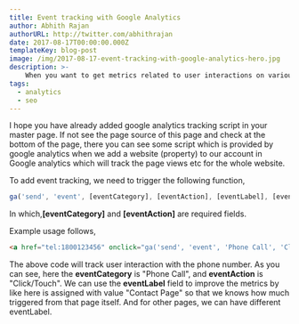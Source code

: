 ```yaml
---
title: Event tracking with Google Analytics
author: Abhith Rajan
authorURL: http://twitter.com/abhithrajan
date: 2017-08-17T00:00:00.000Z
templateKey: blog-post
image: /img/2017-08-17-event-tracking-with-google-analytics-hero.jpg
description: >-
    When you want to get metrics related to user interactions on various parts of your website Google Analytics (ga)  event tracking can be helpful and is easy to integrate as well.
tags:
  - analytics
  - seo
---
```


I hope you have already added google analytics tracking script in your master page. If not see the page source of this page and check at the bottom of the page, there you can see some script which is provided by google analytics when we add a website (property) to our account in Google analytics which will track the page views etc for the whole website.

To add event tracking, we need to trigger the following function,

```js
ga('send', 'event', [eventCategory], [eventAction], [eventLabel], [eventValue], [fieldsObject]);
```

In which,**[eventCategory]** and **[eventAction]** are required fields.

Example usage follows,

```html
<a href="tel:1800123456" onclick="ga('send', 'event', 'Phone Call', 'Click/Touch', 'Contact Page');">1800123456</a>
```

The above code will track user interaction with the phone number. As you can see, here the **eventCategory** is "Phone Call", and **eventAction** is "Click/Touch". We can use the **eventLabel** field to improve the metrics by like here is assigned with value "Contact Page" so that we knows how much triggered from that page itself. And for other pages, we can have different eventLabel.

